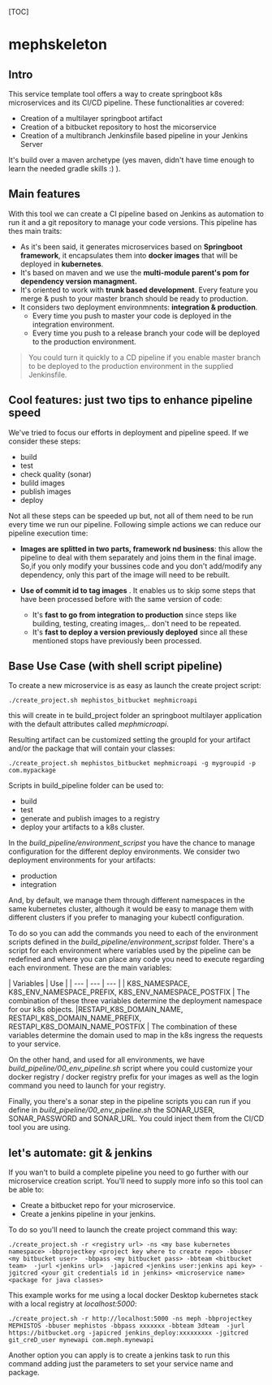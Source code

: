 

[TOC]

# mephskeleton

## Intro

This service template tool offers a way to create springboot k8s microservices and its CI/CD pipeline. These functionalities ar covered:

* Creation of a multilayer springboot artifact
* Creation of a bitbucket repository to host the micorservice
* Creation of a multibranch Jenkinsfile based pipeline in your Jenkins Server

It's build over a maven archetype (yes maven, didn't have time enough to learn the needed gradle skills :) ). 

## Main features

With this tool we can create a CI pipeline based on Jenkins as automation to run it and a git repository to manage your code versions. This pipeline has thes main traits:

* As it's been said, it generates microservices based on **Springboot framework**, it encapsulates them into **docker images** that will be deployed in **kubernetes**.
* It's based on maven and we use the **multi-module parent's pom for dependency version managment.**
* It's oriented to work with **trunk based development**. Every feature you merge & push to your master branch should be ready to production. 
* It considers two deployment environmnents: **integration & production**. 
  * Every time you push to master your code is deployed in the integration environment.
  * Every time you push to a release branch your code will be deployed to the production environment.

> You could turn it quickly to a CD pipeline if you enable master branch to be deployed to the production environment
> in the supplied Jenkinsfile.

## Cool features: just two tips to enhance pipeline speed

We've tried to focus our efforts in deployment and pipeline speed. If we consider these steps:

* build
* test
* check quality (sonar)
* bulild images
* publish images
* deploy

Not all these steps can be speeded up but, not all of them need to be run every time we run our pipeline. Following simple actions we can reduce our pipeline execution time:

* **Images are splitted in two parts, framework nd business**: this allow the pipeline to deal with them separately and joins them in the final image. So,if you only modify your bussines code and you don't add/modify any dependency, only this part of the image will need to be rebuilt.


* **Use of commit id to tag images** . It enables us to skip some steps that have been processed before with the same version of code:
  * It's **fast to go from integration to production** since steps like building, testing, creating images,.. don't need to be repeated.
  * It's **fast to deploy a version previously deployed** since all these mentioned stops have previously been processed.

## Base Use Case (with shell script pipeline)

To create a new microservice is as easy as launch the create project script:

`
 ./create_project.sh mephistos_bitbucket mephmicroapi
`

this will create in te build_project folder an springboot multilayer application with the default attributes called *mephmicroapi*.

Resulting artifact can be customized setting the groupId for your artifact and/or the package that will contain your classes:

`
 ./create_project.sh mephistos_bitbucket mephmicroapi -g mygroupid -p com.mypackage
`

Scripts in build_pipeline folder can be used to:

* build
* test
* generate and publish images to a registry
* deploy your artifacts to a k8s cluster.

In the *build_pipeline/environment_scripst* you have the chance to manage configuration for the different deploy environments. We consider two deployment environments for your artifacts: 

* production
* integration

And, by default, we manage them through different namespaces in the same kubernetes cluster, although it would be easy to manage them with different clusters if you prefer to managing your kubectl configuration. 

To do so you can add the commands you need to each of the environment scripts defined in the *build_pipeline/environment_scripst* folder. There's a script for each environment where variables used by the pipeline can be redefined and where you can place any code you need to execute regarding each environment. These are the main variables:


| Variables | Use |
| --- | --- | --- |
| K8S_NAMESPACE, K8S_ENV_NAMESPACE_PREFIX, K8S_ENV_NAMESPACE_POSTFIX | The combination of these three variables determine the deployment namespace for our k8s objects.
|RESTAPI_K8S_DOMAIN_NAME, RESTAPI_K8S_DOMAIN_NAME_PREFIX, RESTAPI_K8S_DOMAIN_NAME_POSTFIX | The combination of these variables determine the domain used to map in the k8s ingress the requests to your service.

On the other hand, and used for all environments, we have *build_pipeline/00_env_pipeline.sh* script where you could customize your docker registry / docker registry prefix for your images as well as the login command you need to launch for your registry.

Finally, you there's a sonar step in the pipeline scripts you can run if you define in *build_pipeline/00_env_pipeline.sh* the SONAR_USER, SONAR_PASSWORD and SONAR_URL. You could inject them from the CI/CD tool you are using.

## let's automate: git & jenkins

If you wan't to build a complete pipeline you need to go further with our microservice creation script. You'll need to supply more info so this tool can be able to:

* Create a bitbucket repo for your microservice.
* Create a jenkins pipeline in your jenkins.

To do so you'll need to launch the create project command this way:

`
./create_project.sh -r <registry url> -ns <my base kubernetes namespace>
-bbprojectkey <project key where to create repo> -bbuser <my bitbucket user> 
-bbpass <my bitbucket pass> -bbteam <bitbucket team>  -jurl <jenkins url> 
-japicred <jenkins user:jenkins api key> -jgitcred <your git credentials id in jenkins> <microservice name> <package for java classes>
`

This example works for me using a local docker Desktop kubernetes stack with a local registry at *localhost:5000*:

`
./create_project.sh -r http://localhost:5000 -ns meph -bbprojectkey MEPHISTOS -bbuser mephistos -bbpass xxxxxxx -bbteam 3dteam  -jurl https://bitbucket.org -japicred jenkins_deploy:xxxxxxxxx -jgitcred git_creD_user mynewapi com.meph.mynewapi
`

Another option you can apply is to create a jenkins task to run this command adding just the parameters to set your service name and package.



